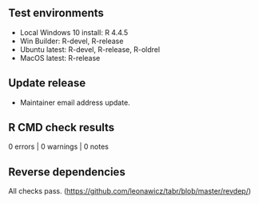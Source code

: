 ## Test environments

* Local Windows 10 install: R 4.4.5
* Win Builder: R-devel, R-release
* Ubuntu latest: R-devel, R-release, R-oldrel
* MacOS latest: R-release

## Update release

* Maintainer email address update.

## R CMD check results

0 errors | 0 warnings | 0 notes

## Reverse dependencies

All checks pass. (https://github.com/leonawicz/tabr/blob/master/revdep/)
